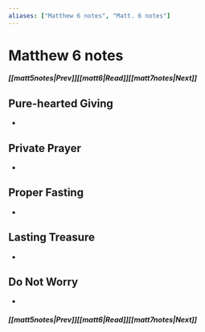 ```yaml
---
aliases: ["Matthew 6 notes", "Matt. 6 notes"]
---
```

# Matthew 6 notes
##### <span class=arrow-left></span>[[matt5notes|Prev]]<span class=navigation-separator></span>[[matt6|Read]]<span class=navigation-separator></span>[[matt7notes|Next]]<span class=arrow-right></span>
## Pure-hearted Giving
- 
## Private Prayer
- 
## Proper Fasting
- 
## Lasting Treasure
- 
## Do Not Worry
- 
##### <span class=arrow-left></span>[[matt5notes|Prev]]<span class=navigation-separator></span>[[matt6|Read]]<span class=navigation-separator></span>[[matt7notes|Next]]<span class=arrow-right></span>